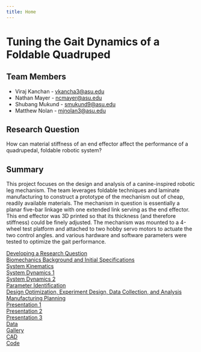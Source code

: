```yaml
---
title: Home
---
```


# Tuning the Gait Dynamics of a Foldable Quadruped


## Team Members
* Viraj Kanchan - vkancha3@asu.edu
* Nathan Mayer - ncmayer@asu.edu
* Shubang Mukund - smukund9@asu.edu
* Matthew Nolan - mjnolan3@asu.edu


## Research Question

How can material stiffness of an end effector affect the performance of a quadrupedal, foldable robotic system?

## Summary

This project focuses on the design and analysis of a canine-inspired robotic leg mechanism. The team leverages foldable techniques and laminate manufacturing to construct a prototype of the mechanism out of cheap, readily available materials. The mechanism in question is essentially a planar five-bar linkage with one extended link serving as the end effector. This end effector was 3D printed so that its thickness (and therefore stiffness) could be finely adjusted. The mechanism was mounted to a 4-wheel test platform and attached to two hobby servo motors to actuate the two control angles. and various hardware and software parameters were tested to optimize the gait performance. 

[Developing a Research Question](/assignment-1-research-question)\
[Biomechanics Background and Initial Specifications](Biomechanics_Background_and_Initial_Specifications.pdf)\
[System Kinematics](https://nbviewer.org/github/matt-nolan11/matt-nolan11.github.io/blob/main/System_Kinematics_Final.ipynb)\
[System Dynamics 1](https://nbviewer.org/github/matt-nolan11/matt-nolan11.github.io/blob/main/System_Dynamics_Final.ipynb)\
[System Dynamics 2](https://nbviewer.org/github/matt-nolan11/matt-nolan11.github.io/blob/main/System_Dynamics_2.ipynb)\
[Parameter Identification](/ParameterIDIndex)\
[Design Optimization, Experiment Design, Data Collection, and Analysis](/OptimizationIndex)\
[Manufacturing Planning](https://nbviewer.org/github/matt-nolan11/matt-nolan11.github.io/blob/main/Finalized_D_M_Workflow.ipynb)\
[Presentation 1](/presentation-1)\
[Presentation 2](/presentation-2)\
[Presentation 3](/presentation-3)\
[Data](/Data)\
[Gallery](/Gallery)\
[CAD](/CAD)\
[Code](/Code)
